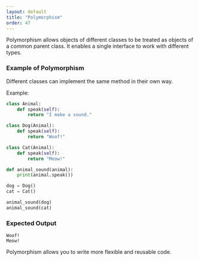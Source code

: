 ```yaml
---
layout: default
title: "Polymorphism"
order: 47
---
```


Polymorphism allows objects of different classes to be treated as objects of a common parent class. It enables a single interface to work with different types.

### Example of Polymorphism

Different classes can implement the same method in their own way.

Example:

```python
class Animal:
    def speak(self):
        return "I make a sound."

class Dog(Animal):
    def speak(self):
        return "Woof!"

class Cat(Animal):
    def speak(self):
        return "Meow!"

def animal_sound(animal):
    print(animal.speak())

dog = Dog()
cat = Cat()

animal_sound(dog)
animal_sound(cat)
```

### Expected Output

```plaintext
Woof!
Meow!
```

Polymorphism allows you to write more flexible and reusable code.